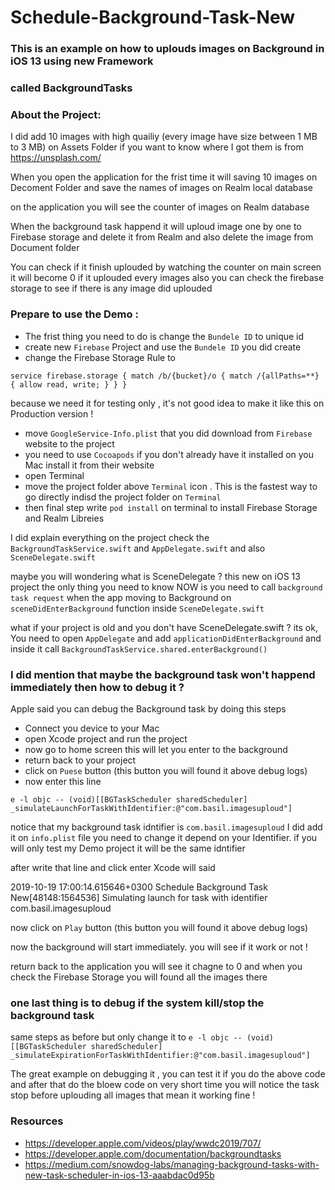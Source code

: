 # Schedule-Background-Task-New

### This is an example on how to uplouds images on Background in iOS 13 using new Framework
### called BackgroundTasks

### About the Project:
I did add 10 images with high quailiy (every image have size between 1 MB to 3 MB) on Assets Folder
if you want to know where I got them is from https://unsplash.com/

When you open the application for the frist time it will saving 10 images on Decoment Folder
and save the names of images on Realm local database

on the application you will see the counter of images on Realm database

When the background task happend it will uploud image one by one to Firebase storage
and delete it from Realm and also delete the image from Document folder

You can check if it finish uplouded by watching the counter on main screen it will become 0 if it uplouded every images 
also you can check the firebase storage to see if there is any image did uplouded 


### Prepare to use the Demo :
- The frist thing you need to do is change the `Bundele ID` to unique id
- create new `Firebase` Project and use the `Bundele ID` you did create
- change the Firebase Storage Rule to

`service firebase.storage {
  match /b/{bucket}/o {
    match /{allPaths=**} {
      allow read, write;
    }
  }
}`

because we need it for testing only , it's not good idea to make it like this on Production version !

- move `GoogleService-Info.plist` that you did download from `Firebase` website to the project
- you need to use `Cocoapods` if you don't already have it installed on you Mac install it from their website
- open Terminal
- move the project folder above `Terminal` icon . This is the fastest way to go directly indisd the project folder on `Terminal`
- then final step write `pod install` on terminal to install Firebase Storage and Realm Libreies 

I did explain everything on the project check the `BackgroundTaskService.swift` and `AppDelegate.swift` and also `SceneDelegate.swift`

maybe you will wondering what is SceneDelegate ?
this new on iOS 13 project the only thing you need to know NOW is you need to call `background task request` when the app moving to Background 
on `sceneDidEnterBackground` function inside `SceneDelegate.swift`

what if your project is old and you don't have SceneDelegate.swift ?
its ok, You need to open `AppDelegate` and add `applicationDidEnterBackground`
and inside it call `BackgroundTaskService.shared.enterBackground()`

### I did mention that maybe the background task won't happend immediately then how to debug it ?
Apple said you can debug the Background task by doing this steps 
- Connect you device to your Mac
- open Xcode project and run the project
- now go to home screen this will let you enter to the background
- return back to your project
- click on `Puese` button (this button you will found it above debug logs)
- now enter this line 

`e -l objc -- (void)[[BGTaskScheduler sharedScheduler] _simulateLaunchForTaskWithIdentifier:@"com.basil.imagesuploud"]`

notice that my background task idntifier is `com.basil.imagesuploud`
I did add it on `info.plist` file you need to change it depend on your Identifier. if you will only test my Demo project it will be the same idntifier

after write that line and click enter
Xcode will said

2019-10-19 17:00:14.615646+0300 Schedule Background Task New[48148:1564536] Simulating launch for task with identifier com.basil.imagesuploud

now click on `Play` button (this button you will found it above debug logs)

now the background will start immediately. you will see if it work or not !

return back to the application you will see it chagne to 0
and when you check the Firebase Storage you will found all the images there 

### one last thing is to debug if the system kill/stop the background task
same steps as before but only change it to 
`e -l objc -- (void)[[BGTaskScheduler sharedScheduler] _simulateExpirationForTaskWithIdentifier:@"com.basil.imagesuploud"]`

The great example on debugging it , you can test it if you do the above code and after that do the bloew code on very short time
you will notice the task stop before uplouding all images that mean it working fine !


### Resources 
- https://developer.apple.com/videos/play/wwdc2019/707/
- https://developer.apple.com/documentation/backgroundtasks
- https://medium.com/snowdog-labs/managing-background-tasks-with-new-task-scheduler-in-ios-13-aaabdac0d95b

